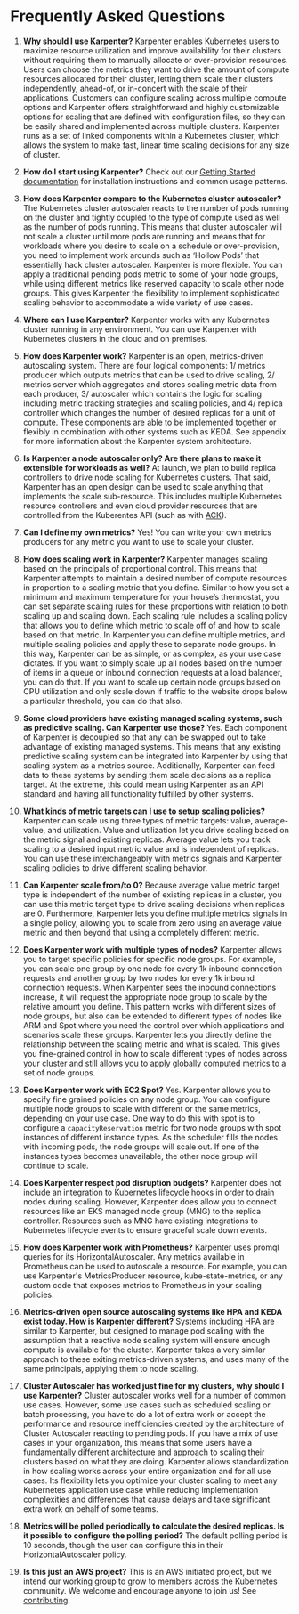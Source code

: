 # Frequently Asked Questions

1. **Why should I use Karpenter?**
Karpenter enables Kubernetes users to maximize resource utilization and improve availability for their clusters without requiring them to manually allocate or over-provision resources. Users can choose the metrics they want to drive the amount of compute resources allocated for their cluster, letting them scale their clusters independently, ahead-of, or in-concert with the scale of their applications. Customers can configure scaling across multiple compute options and Karpenter offers straightforward and highly customizable options for scaling that are defined with configuration files, so they can be easily shared and implemented across multiple clusters. Karpenter runs as a set of linked components within a Kubernetes cluster, which allows the system to make fast, linear time scaling decisions for any size of cluster.

2. **How do I start using Karpenter?**
Check out our [Getting Started documentation](/README.md#getting-started) for installation instructions and common usage patterns.

3. **How does Karpenter compare to the Kubernetes cluster autoscaler?**
The Kubernetes cluster autoscaler reacts to the number of pods running on the cluster and tightly coupled to the type of compute used as well as the number of pods running. This means that cluster autoscaler will not scale a cluster until more pods are running and means that for workloads where you desire to scale on a schedule or over-provision, you need to implement work arounds such as ‘Hollow Pods’ that essentially hack cluster autoscaler. Karpenter is more flexible. You can apply a traditional pending pods metric to some of your node groups, while using different metrics like reserved capacity to scale other node groups. This gives Karpenter the flexibility to implement sophisticated scaling behavior to accommodate a wide variety of use cases.

4. **Where can I use Karpenter?**
Karpenter works with any Kubernetes cluster running in any environment. You can use Karpenter with Kubernetes clusters in the cloud and on premises.

5. **How does Karpenter work?**
Karpenter is an open, metrics-driven autoscaling system. There are four logical components: 1/ metrics producer which outputs metrics that can be used to drive scaling, 2/ metrics server which aggregates and stores scaling metric data from each producer, 3/ autoscaler which contains the logic for scaling including metric tracking strategies and scaling policies, and 4/ replica controller which changes the number of desired replicas for a unit of compute. These components are able to be implemented together or flexibly in combination with other systems such as KEDA. See appendix for more information about the Karpenter system architecture.

6. **Is Karpenter a node autoscaler only? Are there plans to make it extensible for workloads as well?**
At launch, we plan to build replica controllers to drive node scaling for Kubernetes clusters. That said, Karpenter has an open design can be used to scale anything that implements the scale sub-resource. This includes multiple Kubernetes resource controllers and even cloud provider resources that are controlled from the Kuberentes API (such as with [ACK](https://github.com/aws/aws-controllers-k8s)).

7. **Can I define my own metrics?**
Yes! You can write your own metrics producers for any metric you want to use to scale your cluster.

8. **How does scaling work in Karpenter?**
Karpenter manages scaling based on the principals of proportional control. This means that Karpenter attempts to maintain a desired number of compute resources in proportion to a scaling metric that you define. Similar to how you set a minimum and maximum temperature for your house’s thermostat, you can set separate scaling rules for these proportions with relation to both scaling up and scaling down. Each scaling rule includes a scaling policy that allows you to define which metric to scale off of and how to scale based on that metric. In Karpenter you can define multiple metrics, and multiple scaling policies and apply these to separate node groups. In this way, Karpenter can be as simple, or as complex, as your use case dictates. If you want to simply scale up all nodes based on the number of items in a queue or inbound connection requests at a load balancer, you can do that. If you want to scale up certain node groups based on CPU utilization and only scale down if traffic to the website drops below a particular threshold, you can do that also.

9. **Some cloud providers have existing managed scaling systems, such as predictive scaling. Can Karpenter use those?**
Yes. Each component of Karpenter is decoupled so that any can be swapped out to take advantage of existing managed systems. This means that any existing predictive scaling system can be integrated into Karpenter by using that scaling system as a metrics source. Additionally, Karpenter can feed data to these systems by sending them scale decisions as a replica target. At the extreme, this could mean using Karpenter as an API standard and having all functionality fulfilled by other systems.

10. **What kinds of metric targets can I use to setup scaling policies?**
Karpenter can scale using three types of metric targets: value, average-value, and utilization. Value and utilization let you drive scaling based on the metric signal and existing replicas. Average value lets you track scaling to a desired input metric value and is independent of replicas. You can use these interchangeably with metrics signals and Karpenter scaling policies to drive different scaling behavior.

11. **Can Karpenter scale from/to 0?**
Because average value metric target type is independent of the number of existing replicas in a cluster, you can use this metric target type to drive scaling decisions when replicas are 0. Furthermore, Karpenter lets you define multiple metrics signals in a single policy, allowing you to scale from zero using an average value metric and then beyond that using a completely different metric.

12. **Does Karpenter work with multiple types of nodes?**
Karpenter allows you to target specific policies for specific node groups. For example, you can scale one group by one node for every 1k inbound connection requests and another group by two nodes for every 1k inbound connection requests. When Karpenter sees the inbound connections increase, it will request the appropriate node group to scale by the relative amount you define. This pattern works with different sizes of node groups, but also can be extended to different types of nodes like ARM and Spot where you need the control over which applications and scenarios scale these groups. Karpenter lets you directly define the relationship between the scaling metric and what is scaled. This gives you fine-grained control in how to scale different types of nodes across your cluster and still allows you to apply globally computed metrics to a set of node groups.

13.	**Does Karpenter work with EC2 Spot?**
Yes. Karpenter allows you to specify fine grained policies on any node group. You can configure multiple node groups to scale with different or the same metrics, depending on your use case. One way to do this with spot is to configure a `capacityReservation` metric for two node groups with spot instances of different instance types. As the scheduler fills the nodes with incoming pods, the node groups will scale out. If one of the instances types becomes unavailable, the other node group will continue to scale.

14.	**Does Karpenter respect pod disruption budgets?**
Karpenter does not include an integration to Kubernetes lifecycle hooks in order to drain nodes during scaling. However, Karpenter does allow you to connect resources like an EKS managed node group (MNG) to the replica controller. Resources such as MNG have existing integrations to Kubernetes lifecycle events to ensure graceful scale down events.

15.	**How does Karpenter work with Prometheus?**
Karpenter uses promql queries for its HorizontalAutoscaler. Any metrics available in Prometheus can be used to autoscale a resource. For example, you can use Karpenter's MetricsProducer resource, kube-state-metrics, or any custom code that exposes metrics to Prometheus in your scaling policies.

16.	**Metrics-driven open source autoscaling systems like HPA and KEDA exist today. How is Karpenter different?**
Systems including HPA are similar to Karpenter, but designed to manage pod scaling with the assumption that a reactive node scaling system will ensure enough compute is available for the cluster. Karpenter takes a very similar approach to these exiting metrics-driven systems, and uses many of the same principals, applying them to node scaling.

17.	**Cluster Autoscaler has worked just fine for my clusters, why should I use Karpenter?**
Cluster autoscaler works well for a number of common use cases. However, some use cases such as scheduled scaling or batch processing, you have to do a lot of extra work or accept the performance and resource inefficiencies created by the architecture of Cluster Autoscaler reacting to pending pods. If you have a mix of use cases in your organization, this means that some users have a fundamentally different architecture and approach to scaling their clusters based on what they are doing. Karpenter allows standardization in how scaling works across your entire organization and for all use cases. Its flexibility lets you optimize your cluster scaling to meet any Kubernetes application use case while reducing implementation complexities and differences that cause delays and take significant extra work on behalf of some teams.

18. **Metrics will be polled periodically to calculate the desired replicas. Is it possible to configure the polling period?**
The default polling period is 10 seconds, though the user can configure this in their HorizontalAutoscaler policy.

19.	**Is this just an AWS project?**
This is an AWS initiated project, but we intend our working group to grow to members across the Kubernetes community. We welcome and encourage anyone to join us! See [contributing](./CONTRIBUTING.md).
